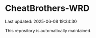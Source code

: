 # CheatBrothers-WRD

Last updated: 2025-06-08 19:34:30

This repository is automatically maintained.
